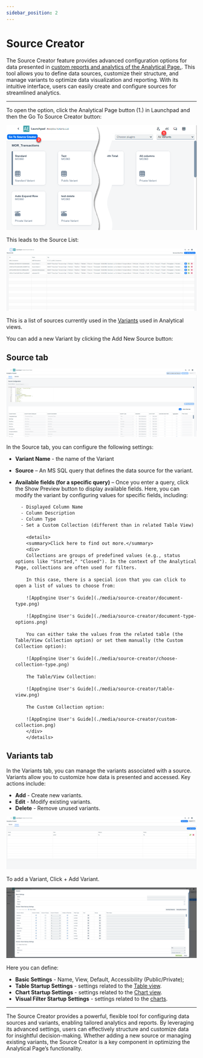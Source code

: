 ```yaml
---
sidebar_position: 2
---
```


# Source Creator

The Source Creator feature provides advanced configuration options for data presented in [custom reports and analytics of the Analytical Page.](../analytical-page/overview.md#usage). This tool allows you to define data sources, customize their structure, and manage variants to optimize data visualization and reporting. With its intuitive interface, users can easily create and configure sources for streamlined analytics.

---

To open the option, click the Analytical Page button (1.) in Launchpad and then the Go To Source Creator button:

![AppEngine User's Guide](./media/source-creator/source-creator-button.png)

This leads to the Source List:

![AppEngine User's Guide](./media/source-creator/source-list.png)

This is a list of sources currently used in the [Variants](/docs/appengine/appengine-users-guide/analytical-page/overview#variants) used in Analytical views.

You can add a new Variant by clicking the Add New Source button:

## Source tab

![AppEngine User's Guide](./media/source-creator/source-configuration.png)

In the Source tab, you can configure the following settings:

- **Variant Name** - the name of the Variant
- **Source** – An MS SQL query that defines the data source for the variant.
- **Available fields (for a specific query)** – Once you enter a query, click the Show Preview button to display available fields. Here, you can modify the variant by configuring values for specific fields, including:

        - Displayed Column Name
        - Column Description
        - Column Type
        - Set a Custom Collection (different than in related Table View)

          <details>
          <summary>Click here to find out more.</summary>
          <div>
          Collections are groups of predefined values (e.g., status options like "Started," "Closed"). In the context of the Analytical Page, collections are often used for filters.
          
          In this case, there is a special icon that you can click to open a list of values to choose from:

          ![AppEngine User's Guide](./media/source-creator/document-type.png)

          ![AppEngine User's Guide](./media/source-creator/document-type-options.png)

          You can either take the values from the related table (the Table/View Collection option) or set them manually (the Custom Collection option):

          ![AppEngine User's Guide](./media/source-creator/choose-collection-type.png)

          The Table/View Collection:

          ![AppEngine User's Guide](./media/source-creator/table-view.png)

          The Custom Collection option:

          ![AppEngine User's Guide](./media/source-creator/custom-collection.png)
          </div>
          </details>

## Variants tab

In the Variants tab, you can manage the variants associated with a source. Variants allow you to customize how data is presented and accessed. Key actions include:

- **Add** - Create new variants.
- **Edit** - Modify existing variants.
- **Delete** - Remove unused variants.

![AppEngine User's Guide](./media/source-creator/variants.png)

To add a Variant, Click + Add Variant.

![AppEngine User's Guide](./media/source-creator/variant-basic-settings-1.png)

Here you can define:

- **Basic Settings** -  Name, View, Default, Accessibility (Public/Private);
- **Table Startup Settings** - settings related to the [Table view](../analytical-page/overview.md#table-options).
- **Chart Startup Settings** - settings related to the [Chart view](../analytical-page/overview.md#chart-options).
- **Visual Filter Startup Settings** - settings related to the [charts](../analytical-page/overview.md#chart-options).

---
The Source Creator provides a powerful, flexible tool for configuring data sources and variants, enabling tailored analytics and reports. By leveraging its advanced settings, users can effectively structure and customize data for insightful decision-making. Whether adding a new source or managing existing variants, the Source Creator is a key component in optimizing the Analytical Page’s functionality.

